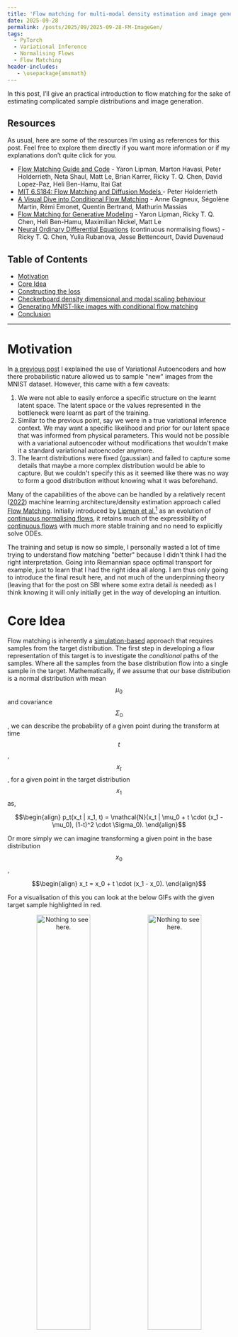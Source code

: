 ```yaml
---
title: 'Flow matching for multi-modal density estimation and image generation'
date: 2025-09-28
permalink: /posts/2025/09/2025-09-28-FM-ImageGen/
tags:
  - PyTorch
  - Variational Inference
  - Normalising Flows
  - Flow Matching
header-includes:
   - \usepackage{amsmath}
---
```



In this post, I’ll give an practical introduction to flow matching for the sake of estimating complicated sample distributions and image generation.


## Resources

As usual, here are some of the resources I’m using as references for this post. Feel free to explore them directly if you want more information or if my explanations don’t quite click for you.

- [Flow Matching Guide and Code](https://arxiv.org/abs/2412.06264) - Yaron Lipman, Marton Havasi, Peter Holderrieth, Neta Shaul, Matt Le, Brian Karrer, Ricky T. Q. Chen, David Lopez-Paz, Heli Ben-Hamu, Itai Gat
- [MIT 6.S184: Flow Matching and Diffusion Models ](https://www.youtube.com/watch?v=GCoP2w-Cqtg&list=PL57nT7tSGAAUDnli1LhTOoCxlEPGS19vH) - Peter Holderrieth
- [A Visual Dive into Conditional Flow Matching](https://dl.heeere.com/conditional-flow-matching/blog/conditional-flow-matching/) - Anne Gagneux, Ségolène Martin, Rémi Emonet, Quentin Bertrand, Mathurin Massias
- [Flow Matching for Generative Modeling](https://arxiv.org/abs/2210.02747) - Yaron Lipman, Ricky T. Q. Chen, Heli Ben-Hamu, Maximilian Nickel, Matt Le
- [Neural Ordinary Differential Equations](https://arxiv.org/abs/1806.07366) (continuous normalising flows) - Ricky T. Q. Chen, Yulia Rubanova, Jesse Bettencourt, David Duvenaud

## Table of Contents

- [Motivation](#motivationtraditional-autoencoders)
- [Core Idea](#core-idea)
- [Constructing the loss](#construction-of-the-conditional-flow-matching-loss)
- [Checkerboard density dimensional and modal scaling behaviour](#checkerboard-density-dimensional-and-modal-scaling-behaviour)
- [Generating MNIST-like images with conditional flow matching](#generating-mnist-like-images-conditional-flow-matching)
- [Conclusion](#conclusion)

---


# Motivation


In [a previous post](https://liamcpinchbeck.github.io/posts/2025/08/2025-09-08-VAEs/) I explained the use of Variational Autoencoders and how there probabilistic nature allowed us to sample "new" images from the MNIST dataset. However, this came with a few caveats:

1. We were not able to easily enforce a specific structure on the learnt latent space. The latent space or the values represented in the bottleneck were learnt as part of the training.
2. Similar to the previous point, say we were in a true variational inference context. We may want a specific likelihood and prior for our latent space that was informed from physical parameters. This would not be possible with a variational autoencoder without modifications that wouldn't make it a standard variational autoencoder anymore.
3. The learnt distributions were fixed (gaussian) and failed to capture some details that maybe a more complex distribution would be able to capture. But we couldn't specify this as it seemed like there was no way to form a good distribution without knowing what it was beforehand.

Many of the capabilities of the above can be handled by a relatively recent ([2022](https://arxiv.org/abs/2210.02747)) machine learning architecture/density estimation approach called [Flow Matching](https://arxiv.org/abs/2210.02747). Initially introduced by [Lipman et al.](https://arxiv.org/abs/2210.02747)[^FML] as an evolution of [continuous normalising flows](https://liamcpinchbeck.github.io/posts/2025/08/2025-08-07-ContNF/), it retains much of the expressibility of [continuous flows](https://liamcpinchbeck.github.io/posts/2025/08/2025-08-07-ContNF/) with much more stable training and no need to explicitly solve ODEs. 

The training and setup is now so simple, I personally wasted a lot of time trying to understand flow matching "better" because I didn't think I had the right interpretation. Going into Riemannian space optimal transport for example, just to learn that I had the right idea all along. I am thus only going to introduce the final result here, and not much of the underpinning theory (leaving that for the post on SBI where some extra detail _is_ needed) as I think knowing it will only initially get in the way of developing an intuition.

[^FML]: And recently there was a ___fantastic___ paper released by Meta (Facebook) that goes into much more detail than I will here while also starting from a lower bar of entry. HIGHLY HIGHLY HIGHLY recommend giving it a look [https://arxiv.org/abs/2412.06264](https://arxiv.org/abs/2412.06264).



# Core Idea

Flow matching is inherently a [simulation-based](https://simulation-based-inference.org/) approach that requires samples from the target distribution. The first step in developing a flow representation of this target is to investigate the _conditional_ paths of the samples. Where all the samples from the base distribution flow into a single sample in the target. Mathematically, if we assume that our base distribution is a normal distribution with mean $$\mu_0$$ and covariance $$\Sigma_0$$, we can describe the probability of a given point during the transform at time $$t$$, $$x_t$$, for a given point in the target distribution $$x_1$$ as,

$$\begin{align}
p_t(x_t | x_1, t) = \mathcal{N}(x_t | \mu_0 + t \cdot (x_1 - \mu_0), (1-t)^2 \cdot \Sigma_0).
\end{align}$$

Or more simply we can imagine transforming a given point in the base distribution $$x_0$$,


$$\begin{align}
x_t = x_0 + t \cdot (x_1 - x_0).
\end{align}$$


For a visualisation of this you can look at the below GIFs with the given target sample highlighted in red.


<div style="text-align: center;">
  <img 
      src="/files/BlogPostData/2025-09-fmfig/point_convergence_gifs/points_animation_0.gif" 
      alt="Nothing to see here." 
      title="Nothing to see here." 
      style="width: 49%; height: auto; border-radius: 8px;">
  <img 
      src="/files/BlogPostData/2025-09-fmfig/point_convergence_gifs/points_animation_100.gif" 
      alt="Nothing to see here." 
      title="Nothing to see here." 
      style="width: 49%; height: auto; border-radius: 8px;">
  <img 
      src="/files/BlogPostData/2025-09-fmfig/point_convergence_gifs/points_animation_300.gif" 
      alt="Nothing to see here." 
      title="Nothing to see here." 
      style="width: 49%; height: auto; border-radius: 8px;">
  <img 
      src="/files/BlogPostData/2025-09-fmfig/point_convergence_gifs/points_animation_400.gif" 
      alt="Nothing to see here." 
      title="Nothing to see here." 
      style="width: 49%; height: auto; border-radius: 8px;">
</div>


The probability path satisfied the conditions,

$$\begin{align}
p_t(x_t | x_1, t) =\begin{cases}
			\mathcal{N}(x_t | \mu_0, \Sigma_0), & \text{if }t\text{ = 0} \\
            \delta(x_t - x_1), & \text{if }t\text{ = 1}
		 \end{cases}
\end{align}$$

The underlying vector field $$u_t$$ that is driving this is then just[^rearrange],

[^rearrange]: You can rearrange this to just get $$x_1 - x_0$$ by plugging in the path above the equation.

$$\begin{align}
u_t(x_t | x_1, t) = \frac{x_1 - x_t}{1-t}
\end{align}$$

This just means that all the points are following straight lines more simply given via the transform equation above.

<div style="text-align: center;">
  <img 
      src="/files/BlogPostData/2025-09-fmfig/point_convergence_w_dynamic_vec_field_gifs/points_animation_0.gif" 
      alt="Nothing to see here." 
      title="Nothing to see here." 
      style="width: 49%; height: auto; border-radius: 0px;">
  <img 
      src="/files/BlogPostData/2025-09-fmfig/point_convergence_w_dynamic_vec_field_gifs/points_animation_100.gif" 
      alt="Nothing to see here." 
      title="Nothing to see here." 
      style="width: 49%; height: auto; border-radius: 0px;">
</div>
 
<div style="text-align: center; margin-top: 16px">
  <img 
      src="/files/BlogPostData/2025-09-fmfig/point_convergence_w_dynamic_vec_field_gifs/points_animation_300.gif" 
      alt="Nothing to see here." 
      title="Nothing to see here." 
      style="width: 49%; height: auto; border-radius: 0px;">
  <img 
      src="/files/BlogPostData/2025-09-fmfig/point_convergence_w_dynamic_vec_field_gifs/points_animation_400.gif" 
      alt="Nothing to see here." 
      title="Nothing to see here." 
      style="width: 49%; height: auto; border-radius: 0px;">
</div>

If we directly look at the vector field, not just individual trajectories, you can see that everywhere is just pointing towards the target distribution sample.


<div style="text-align: center;">
  <img 
      src="/files/BlogPostData/2025-09-fmfig/point_convergence_w_vec_field_gifs/points_animation_0.gif" 
      alt="Nothing to see here." 
      title="Nothing to see here." 
      style="width: 49%; height: auto; border-radius: 0px;">
  <img 
      src="/files/BlogPostData/2025-09-fmfig/point_convergence_w_vec_field_gifs/points_animation_100.gif" 
      alt="Nothing to see here." 
      title="Nothing to see here." 
      style="width: 49%; height: auto; border-radius: 0px;">
</div>
 
<div style="text-align: center; margin-top: 16px; margin-bottom: 16px">
  <img 
      src="/files/BlogPostData/2025-09-fmfig/point_convergence_w_vec_field_gifs/points_animation_300.gif" 
      alt="Nothing to see here." 
      title="Nothing to see here." 
      style="width: 49%; height: auto; border-radius: 0px;">
  <img 
      src="/files/BlogPostData/2025-09-fmfig/point_convergence_w_vec_field_gifs/points_animation_400.gif" 
      alt="Nothing to see here." 
      title="Nothing to see here." 
      style="width: 49%; height: auto; border-radius: 0px;">
</div>


This doesn't take into account the samples from the base distribution? The vector field we want is of course $$u_t(x_t)$$, not conditioned with respect to a specific target sample. We can take out this dependence by marginalising it out with respect to the probability path we defined above,

$$\begin{align}
u_t(x_t ; t) &= \int dx_1 u_t(x_t ; t, x_1) p(x_1 | x_t) \\
&= \int dx_1 u_t(x_t ; t, x_1) \frac{p(x_t | x_1)p(x_1)}{p(x_t)} \\
\end{align}$$

Which we can estimate with a couple rounds of monte carlo integration,

$$\begin{align}
u_t(x_t ; t) &= \int dx_1 u_t(x_t ; t, x_1) \frac{p(x_t | x_1)p(x_1)}{p(x_t)} \\
&\approx \frac{1}{N_i} \sum_s^{N_i} u_t(x_t ; t, x_1) \frac{p(x_t | x_1^i)}{p(x_t)}, \\
\end{align}$$

and with the same set of samples from the target distribution,

$$\begin{align}
p(x_t) &= \int dx_1 p(x_t | x_1)p(x_1) \\
&\approx \frac{1}{N_i} \sum_i^{N_i} p(x_t | x_1^i).
\end{align}$$

This gives us the following estimates for the vector field that transforms our base distribution to our target distribution.


<div style="text-align: center; margin-top: 16px">
  <img 
      src="/files/BlogPostData/2025-09-fmfig/simple_mapping_GIFs/real_dynamic_vector_field_no_samples.gif" 
      alt="Nothing to see here." 
      title="Nothing to see here." 
      style="width: 99%; height: auto; border-radius: 0px;">
</div>

<div style="text-align: center; margin-top: 8px">
  <img 
      src="/files/BlogPostData/2025-09-fmfig/simple_mapping_GIFs/real_dynamic_vector_field_no_field.gif" 
      alt="Nothing to see here." 
      title="Nothing to see here." 
      style="width: 99%; height: auto; border-radius: 0px;">
</div>

<div style="text-align: center; margin-top: 8px">
  <img 
      src="/files/BlogPostData/2025-09-fmfig/simple_mapping_GIFs/real_dynamic_vector_field.gif" 
      alt="Nothing to see here." 
      title="Nothing to see here." 
      style="width: 99%; height: auto; border-radius: 0px; margin-bottom: 16px">
</div>


And we can look at how the vector field is directly acting on the points themselves[^cute].

[^cute]: I've shown this GIF to multiple people and they all say it's "cute". I agree. But like why??

<div style="text-align: center; margin-top: 8px">
  <img 
      src="/files/BlogPostData/2025-09-fmfig/simple_mapping_GIFs/real_dynamic_vector_field_follow.gif" 
      alt="Nothing to see here." 
      title="Nothing to see here." 
      style="width: 99%; height: auto; border-radius: 0px; margin-bottom: 16px">
</div>

But mathematically the points on the left aren't even in the same space as the right (the space of $$x_0$$ is not the same as $$x_1$$ i.e. $$x_0 \neq x_1$$). Although they look that way, because of the way that I've put them in the gifs. What we're actually doing under the hood is transforming the space itself. The closest analogy I can come up with is that for whatever reason, we are interested in how a surfer is riding a wave (the samples), that were originally standing on a surfboard (space being transformed), and the wave (vector field) is pushing the board (space the samples inhabit) not exactly the surfer (samples)[^surfer]. And the surfer (samples) are in the exact same position relative to the board (base distribution sample space).

[^surfer]: You can tell that I'm a surfer dude...(sarcasm)

So, we can also look at how the samples actually just inhabit the space deforming, not exactly samples moving through a static space. As more correctly shown below.

<div style="text-align: center; margin-top: 8px">
  <img 
      src="/files/BlogPostData/2025-09-fmfig/simple_mapping_GIFs/real_dynamic_vector_field_grid.gif" 
      alt="Nothing to see here." 
      title="Nothing to see here." 
      style="width: 99%; height: auto; border-radius: 0px; margin-bottom: 16px">
  <img 
      src="/files/BlogPostData/2025-09-fmfig/simple_mapping_GIFs/real_dynamic_vector_field_grid_fine.gif" 
      alt="Nothing to see here." 
      title="Nothing to see here." 
      style="width: 99%; height: auto; border-radius: 0px; margin-bottom: 16px">
  <img 
      src="/files/BlogPostData/2025-09-fmfig/simple_mapping_GIFs/real_dynamic_vector_field_grid_with_samples.gif" 
      alt="Nothing to see here." 
      title="Nothing to see here." 
      style="width: 99%; height: auto; border-radius: 0px; margin-bottom: 16px">
</div>

But this approach would not be feasible for large dimensions or really pathologically shaped distributions. So instead, we try to represent the vector field with a neural network. And boom, that's flow matching.

Here's one I prepared earlier for the above example.

<div style="text-align: center; margin-top: 16px">
  <img 
      src="/files/BlogPostData/2025-09-fmfig/simple_mapping_GIFs/simple_mapping.gif" 
      alt="Nothing to see here." 
      title="Nothing to see here." 
      style="width: 99%; height: auto; border-radius: 0px;">
</div>

However, if we want to avoid the monte carlo estimation, then how do we tell the network how to improve, i.e. what should we make the loss?

# Construction of the conditional flow matching loss

What we would want to do is called the _flow matching loss_. We sample in time, the base distribution samples and the target distribution samples, and minimise the difference between our approximated vector field $$v_t^\varphi$$ and the exact vector field $$u_t$$.

$$\begin{align}
L_{FM}(\varphi) = \mathbb{E}_{t, X_t}||v(x_t; t, \varphi) - u_t(x_t;t)||^2
\end{align}$$


Where the double bars and square denote the 2-norm. But this requires that we have $$u_t$$, which kind of defeats the point of making an approximate version...

And now instead of going through the full derivation[^fmgac] I'm just going to motivate what will essentially be an Ansatz. The following is called the conditional flow matching loss.

[^fmgac]: Again, I recommend Meta's paper on the topic [https://arxiv.org/abs/2412.06264](https://arxiv.org/abs/2412.06264) if you want something more in-depth.

$$\begin{align}
L_{CFM}(\varphi) = \mathbb{E}_{t, X_t, X_1}\vert\vert v(x_t; t, \varphi) - u_t(x_t|x_1;t)\vert\vert^2
\end{align}$$

We can then simplify this by plugging in our version of $$u_t(x_t\vert x_1;t)$$,

$$\begin{align}
L_{CFM}(\varphi) &= \mathbb{E}_{t, X_t, X_1}||v(x_t; t, \varphi) - u_t(x_t|x_1;t)||^2 \\
&= \mathbb{E}_{t, X_t, X_1}||v(x_t; t, \varphi) - \frac{x_1-x_t}{1-t}||^2 \\
&= \mathbb{E}_{t, X_0, X_1}||v(x_t; t, \varphi) - \frac{x_1-(x_0 + t(x_1-x_0))}{1-t}||^2 \\
&= \mathbb{E}_{t, X_0, X_1}||v(x_t; t, \varphi) - \frac{(1-t)x_1 - (1-t)x_0}{1-t}||^2 \\
&= \mathbb{E}_{t, X_0, X_1}||v(x_t; t, \varphi) - (x_1 - x_0)||^2.
\end{align}$$

For the above this comes from the fact that if we have a given $$x_0$$ and a given $$x_1$$ then the vector field between them should literally just be the vector from one to the other $$u = x_1 - x_0$$. We'll stick to the original for ease-of-derivations.


It turns out the gradient of $$L_{FM}$$ and $$L_{CFM}$$ with respect to $$\varphi$$ are the same. Which if so, means that they are effectively the same thing, at least to us. During training we use the gradients, not strictly the value of the loss. 

We can show that the two gradients are the same by a little algebraic magic with the conditional flow matching loss.

First I'll just again note that the average of the vector field with respect to $$p_t(x_t\vert x_1)$$ would theoretically give us the exact transformation vector field.

$$\begin{align}
u_t(x_t;t) = \mathbb{E}_{X_1}\left[u_t(x|x_1;t) \right]
\end{align}$$

We can expand the squared norm using some the inner product identity.  

$$\begin{align}
|| A -B ||^2 &= || A -C + C- B ||^2 \\
&= \langle (A - C) + (C - B), (A - C) + (C - B) \rangle \\
&= || A - C ||^2  + 2 \langle A - C, C - B\rangle + || C - B ||^2 \\
\end{align}$$

And a little thing with expectations over inner products where $$C$$ is not a function of $$A$$.

$$\begin{align}
\mathbb{E}_{A} \langle C, f(A) \rangle &= \mathbb{E}_{A} \sum_i C_i \cdot (f(A))_i \\
&=  \sum_i C_i \cdot \mathbb{E}_{A}(f(A))_i \\
&=  \langle C,  \mathbb{E}_{A}(f(A))\rangle \\
\end{align}$$


Using these, we can expand the conditional flow matching loss.


$$\begin{align}
L_{CFM}(\varphi) = \mathbb{E}&_{t, X_t, X_1}||v(x_t; t, \varphi) - u_t(x_t|x_1;t)||^2 \\
= \mathbb{E}&_{t, X_t, X_1}||v(x_t; t, \varphi) -u_t(x_t;t) + u_t(x_t;t)- u_t(x|x_1;t)||^2 \\
= \mathbb{E}&_{t, X_t, X_1} \left[ v(x_t; t, \varphi) -u_t(x_t;t)||^2 \right. \\
&\left. + 2 \langle v(x_t; t, \varphi) -u_t(x_t;t), u_t(x_t;t)- u_t(x|x_1;t)\rangle \right. \\
&\left. + ||u_t(x_t;t)- u_t(x_t|x_1;t)^2 \right] \\
= \mathbb{E}&_{t, X_t, X_1}\left[||v(x_t; t, \varphi) -u_t(x_t;t)||^2\right] \\
&\;\; + 2\mathbb{E}_{t, X_t, X_1}\left[\langle v(x_t; t, \varphi) -u_t(x_t;t), u_t(x_t;t)- u_t(x_t|x_1;t)\rangle\right] \\
&\;\; + \mathbb{E}_{t, X_t, X_1}\left[||u_t(x_t;t)- u_t(x_t|x_1;t)||^2\right] \\
= L&_{FM}(\varphi)\\
&\;\; + 2\mathbb{E}_{t, X_t}\left[\langle v(x_t; t, \varphi) -u_t(x_t;t), u_t(x_t;t)- \mathbb{E}_{X_1|X_t}u_t(x_t|x_1;t)\rangle\right] \\
&\;\; + \mathbb{E}_{t, X_t, X_1}\left[||u_t(x_t;t)- u_t(x_t|x_1;t)||^2\right] \\
= L&_{FM}(\varphi)+ \mathbb{E}_{t, X_t, X_1}\left[||u_t(x_t;t)- u_t(x_t|x_1;t)||^2\right] \\
\end{align}$$

And the second term here doesn't depend on $$\varphi$$ so $$\nabla_\varphi L_{CFM}(\varphi) =\nabla_\varphi L_{FM}(\varphi)$$.



# Checkerboard density: Dimensionality and modal scaling behaviour

Now let's look at a full example. Let's say that for whatever reason we want to create a flow representation of the following sample distribution.

<div style="text-align: center;">
  <img 
      src="/files/BlogPostData/2025-09-fmfig/checkerboard/CheckerBoard_Samples_8x8.png" 
      alt="Nothing to see here." 
      title="Nothing to see here." 
      style="width: 79%; height: auto; border-radius: 8px;">
</div>

With typical approaches, they would not have great time. As the distribution is extremely multi-modal. But to a flow matching model, this is pretty simple. The actual object that we are modelling is the vector field transporting the samples, which is just a function that we need to approximate with inputs and outputs. So, we can throw a pretty standard MLP network in as our approximate vector field.


```python
from torch import nn
import torch

class Block(nn.Module):
    def __init__(self, channels=512):
        super().__init__()
        self.ff = nn.Linear(channels, channels)
        self.act = nn.ReLU()

    def forward(self, x):
        return self.act(self.ff(x))

class FlowMLP(nn.Module):
    def __init__(self, channels_data=2, layers=5, channels=512):
        super().__init__()

        self.in_projection = nn.Linear(channels_data, channels)

        concat_dim = channels + channels
        self.concat_projection = nn.Linear(concat_dim, channels)

        self.blocks = nn.Sequential(*[
            CondBlock(channels) for _ in range(layers)
        ])
        self.out_projection = nn.Linear(channels, channels_data)

        self.t_mlp = nn.Sequential(
            nn.Linear(1, 128),
            nn.ReLU(),
            nn.Linear(128, channels)
        )


    def forward(self, x, t):

        x = self.in_projection(x)
        t = t.unsqueeze(-1)  
        t = self.t_mlp(t) # Learn an embedded depency on t

        # Concatenate and project
        h = torch.cat([x, t], dim=-1)
        h = self.concat_projection(h)

        # Pass through MLP
        h = self.blocks(h)
        h = self.out_projection(h)
        return h
```


Our training loop is then just implementing the loss that we have above for `checkerboard_samples`.

```python
from tqdm.notebook import tqdm, trange

training_steps = 2_000

optim = torch.optim.AdamW(model.parameters(), lr=1e-3)
batch_size = 256
pbar = trange(training_steps)
losses = []
for i in pbar:
    # Selecting random batches of our target distribution to lower 
        # the computational cost
    x1 = checkerboard_samples[torch.randint(data.size(0), (batch_size,))]

    # Sampling the same number samples from the base distribution 
    x0 = torch.randn_like(x1) 

    # Calculating x_1 - x_0
    target = x1 - x0

    # Sampling time
    t = torch.rand(x1.size(0))

    # Sample paths / generating X_t
    xt = (1 - t[:, None]) * x0 + t[:, None] * x1

    # Getting out v(x_t;t)
    pred = model(xt, t)  # also add t here

    # Implementing our loss
    loss = ((target - pred)**2).mean()
    loss.backward()
    optim.step()
    optim.zero_grad()
    if (i +1)% 100==0:
        pbar.set_postfix(loss=loss.item())
    losses.append(loss.item())
```

After training for a few thousand steps I get the following (plus a bonus).

<div style="text-align: center;">
  <img 
      src="/files/BlogPostData/2025-09-fmfig/checkerboard/checkerboard_8x8.gif" 
      alt="Nothing to see here." 
      title="Nothing to see here." 
      style="width: 49%; height: auto; border-radius: 8px;">
  <img 
      src="/files/BlogPostData/2025-09-fmfig/checkerboard/checkerboard_5x5.gif" 
      alt="Nothing to see here." 
      title="Nothing to see here." 
      style="width: 49%; height: auto; border-radius: 8px;">
</div>

Now it's not perfect, but that's just because I couldn't be bothered training for any longer. But it does allow us to now investigate how the training costs of this kind of approach scales for different aspects of this distribution. 

Due to the strict nature of the distribution, we can create a very clear training target of the fraction of samples inside the relevant squares. For my sanity, we'll say that we want the same level of quality as in the above GIFs. Meaning that the minimum fraction of samples contained with a given square compared to the fraction it should have was XX. 

For reference, this is how the samples look in 3D.

<div style="text-align: center;">
  <img 
      src="/files/BlogPostData/2025-09-fmfig/checkerboard/combined_checkerboard_full_3d.gif" 
      alt="Nothing to see here." 
      title="Nothing to see here." 
      style="width: 120%; height: auto; border-radius: 0px;">
</div>


*** Insert really cool figure showing how many more training steps it takes to go from 8 --> 72 modes ***

*** Insert really cool figure showing how many more training steps it takes to go from 2 --> 8 dimensions ***

*** Insert really cool figures showing how many more training steps it takes to go from 2 --> 8 dimensions as a function of the modes ***




# Generating MNIST-like images (conditional flow matching)

One of the main uses for Flow Matching is image generation. You train the flow on samples of pixel data, where each pixel is it's own dimension. If we want to train the flow to generate images of 3s then we simply need to give it images of 3s.

```python
from torchvision.datasets import MNIST
import torchvision.transforms as transforms
from torch.utils.data import DataLoader
from torch.utils.data import Subset

mps = False #torch.mps.is_available()

DEVICE = torch.device("mps" if mps else "cpu")
torch.set_default_device(DEVICE)
dataset_path = '~/datasets'
batch_size = 32

mnist_transform = transforms.Compose([
        transforms.ToTensor(),
])

kwargs = {'num_workers': 1, 'pin_memory': True} 
# Load datasets
train_dataset = MNIST(dataset_path, transform=mnist_transform, train=True, download=True)
test_dataset  = MNIST(dataset_path, transform=mnist_transform, train=False, download=True)

# Get indices of only "3"s
train_indices = [i for i, t in enumerate(train_dataset.targets) if t == 3]
test_indices  = [i for i, t in enumerate(test_dataset.targets) if t == 3]

# Create filtered datasets
train_dataset_3 = Subset(train_dataset, train_indices)
test_dataset_3  = Subset(test_dataset, test_indices)

# DataLoaders
train_loader_3 = DataLoader(train_dataset_3, batch_size=batch_size, shuffle=True, drop_last=True)
test_loader_3  = DataLoader(test_dataset_3, batch_size=batch_size, shuffle=False, drop_last=True)
```

and then train in much the same way as we did before. Flattening out the image so we get 784-dimensional 'samples'.

```python
from tqdm.notebook import tqdm, trange


x_dim  = 784

model = FlowMLP(
    channels_data=x_dim, 
    layers=8, 
    channels=128)


optimizer = torch.optim.AdamW(model.parameters(), lr=1e-3)

epochs = 1000

tbar = trange(epochs)
losses = []
for epoch in tbar:
    overall_loss = 0
    for batch_idx, (x, _) in enumerate(train_loader_3):

        x1 = x.view(batch_size, x_dim)
        x1 = x1.to(DEVICE)

        x0 = torch.randn_like(x1)

        t = torch.rand(x1.size(0))

        target = (x1 - x0)

        xt = (1 - t[:, None]) * x0 + t[:, None] * x1

        pred = model(xt, t)  # also add t here

        loss = ((target - pred)**2).mean()
        
        overall_loss += loss.item()

        loss.backward()
        optimizer.step()
        optimizer.zero_grad()

    losses.append(overall_loss/ (batch_idx*batch_size))
    tbar.set_postfix({"Epoch Loss": overall_loss / (batch_idx*batch_size)})
```

This allows us to generate just images of threes. 


<div style="text-align: center;">
  <img 
      src="/files/BlogPostData/2025-09-fmfig/mnist/three_flow.gif" 
      alt="Nothing to see here." 
      title="Nothing to see here." 
      style="width: 80%; height: auto; border-radius: 0px;">
</div>

This is a little restrictive though. What if we want to generate images of 4s? Well we'd have to re-run the above for every single number which is a little annoying. And this is just when we have 10 discrete variables. 

What if we want to make it more general? Well in that case we would have use [conditional flow matching](https://dl.heeere.com/conditional-flow-matching/blog/conditional-flow-matching/), where we add conditional variables into our representation. 

Much like conditional normalising flows (my post on the subject can be found [here](https://liamcpinchbeck.github.io/posts/2025/08/2025-08-10-CondNF/)) our above framework barely changes as the primary goal was to create a representation for the models in our target probability distribution. The labels of whether the numbers are 3s, 4s or etc are not these variables, and simply encode a dependency. 

Essentially, if the input is a 3, then we need to change the path that the samples take. i.e. we just need the vector field to have information about the label and that's it.

Hence, our flow matching network barely changes, we just add an extra embedding for the labels (using the variable y in the below code).

```python

class CondFlowMLP(nn.Module):
    def __init__(self, channels_data=2, layers=5, channels=512, num_classes=10, channels_y=512):
        super().__init__()
        # Projection layers
        self.in_projection = nn.Linear(channels_data, channels)

        self.label_emb = nn.Embedding(num_classes, channels_y)

        # Concatenation projection (data + t + y → hidden)
        concat_dim = channels + channels + channels_y
        self.concat_projection = nn.Linear(concat_dim, channels)

        # Backbone MLP
        self.blocks = nn.Sequential(*[
            Block(channels) for _ in range(layers)
        ])
        self.out_projection = nn.Linear(channels, channels_data)

        self.t_mlp = nn.Sequential(
            nn.Linear(1, 128),
            nn.ReLU(),
            nn.Linear(128, channels)
        )



    def forward(self, x, t, y):
        # Encode inputs
        x = self.in_projection(x)
        t = t.unsqueeze(-1)  # [batch, 1]
        t = self.t_mlp(t) # Learn an embedded depency on t
        y = self.label_emb(y)

        # Concatenate and project
        h = torch.cat([x, t, y], dim=-1)
        h = self.concat_projection(h)

        # Pass through MLP
        h = self.blocks(h)
        h = self.out_projection(h)
        return h
```

And the training just needs to feed the labels into the model. (If you want to do this yourself this took about 12 minutes on my machine.)


```python
from torchvision.datasets import MNIST
import torchvision.transforms as transforms
from torch.utils.data import DataLoader
from torch.utils.data import Subset

mps = False #torch.mps.is_available()

DEVICE = torch.device("mps" if mps else "cpu")
torch.set_default_device(DEVICE)
dataset_path = '~/datasets'
batch_size = 128

mnist_transform = transforms.Compose([
        transforms.ToTensor(),
])

kwargs = {'num_workers': 1, 'pin_memory': True} 
# Load datasets
train_dataset = MNIST(dataset_path, transform=mnist_transform, train=True, download=True)
test_dataset  = MNIST(dataset_path, transform=mnist_transform, train=False, download=True)

# DataLoaders
train_loader_general = DataLoader(train_dataset, batch_size=batch_size, shuffle=True, drop_last=True)
test_loader_general  = DataLoader(test_dataset, batch_size=batch_size, shuffle=False, drop_last=True)

from tqdm.notebook import tqdm, trange


x_dim  = 784

model = CondFlowMLP(
    channels_data=x_dim, 
    layers=8, 
    channels=128)


optimizer = torch.optim.AdamW(model.parameters(), lr=5e-4)

epochs = 200

tbar = trange(epochs)
losses = []
for epoch in tbar:
    overall_loss = 0
    for batch_idx, (x, label) in enumerate(train_loader_general):

        x1 = x.view(batch_size, x_dim)
        x1 = x1.to(DEVICE)

        x0 = torch.randn_like(x1)

        t = torch.rand(x1.size(0))

        target = (x1 - x0)

        xt = (1 - t[:, None]) * x0 + t[:, None] * x1

        pred = model(xt, t, label)  # also add t here

        loss = ((target - pred)**2).mean()
        
        overall_loss += loss.item()

        loss.backward()
        optimizer.step()
        optimizer.zero_grad()

    losses.append(overall_loss/ (batch_idx*batch_size))
    tbar.set_postfix({"Epoch Loss": overall_loss / (batch_idx*batch_size)})
```


Now we can make arbitrary GIFs for whatever numbers we want. The below use the same network, I just feed in the relevant number.


<div style="text-align: center;">
  <img 
      src="/files/BlogPostData/2025-09-fmfig/mnist/four_flow.gif" 
      alt="Nothing to see here." 
      title="Nothing to see here." 
      style="width: 49%; height: auto; border-radius: 0px;">
  <img 
      src="/files/BlogPostData/2025-09-fmfig/mnist/five_flow.gif" 
      alt="Nothing to see here." 
      title="Nothing to see here." 
      style="width: 49%; height: auto; border-radius: 0px;">
</div>




# Conclusion

Hope you learnt a little about flow matching! One thing that I left out is that you can get functional representations for the target distribution with this approach, it just requires a little extra work. I'll go through that in a dedicated post on the SBI method "Flow Matching for Posterior Estimation" otherwise known as FMPE.




